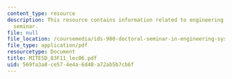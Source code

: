 ```yaml
---
content_type: resource
description: This resource contains information related to engineering systems doctoral
  seminar.
file: null
file_location: /coursemedia/ids-900-doctoral-seminar-in-engineering-systems-fall-2011/569fa3a8ce574e4a6d48a72ab5b7cb6f_MITESD_83F11_lec06.pdf
file_type: application/pdf
resourcetype: Document
title: MITESD_83F11_lec06.pdf
uid: 569fa3a8-ce57-4e4a-6d48-a72ab5b7cb6f
---
```

